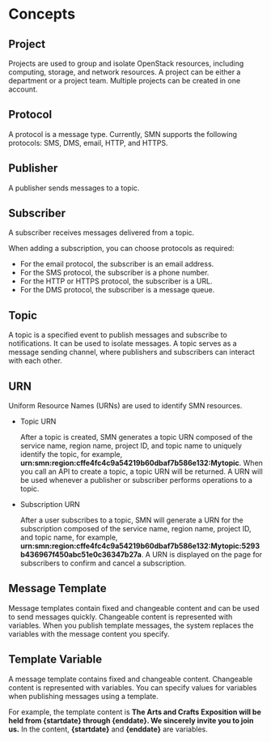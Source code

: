 # Concepts<a name="smn_pd_28000"></a>

## Project<a name="section3839551172811"></a>

Projects are used to group and isolate OpenStack resources, including computing, storage, and network resources. A project can be either a department or a project team. Multiple projects can be created in one account.

## Protocol<a name="section2069815510296"></a>

A protocol is a message type. Currently, SMN supports the following protocols: SMS, DMS, email, HTTP, and HTTPS.

## Publisher<a name="section93541441123014"></a>

A publisher sends messages to a topic.

## Subscriber<a name="section344245173017"></a>

A subscriber receives messages delivered from a topic.

When adding a subscription, you can choose protocols as required:

-   For the email protocol, the subscriber is an email address.
-   For the SMS protocol, the subscriber is a phone number.
-   For the HTTP or HTTPS protocol, the subscriber is a URL.
-   For the DMS protocol, the subscriber is a message queue.

## Topic<a name="section1219018194318"></a>

A topic is a specified event to publish messages and subscribe to notifications. It can be used to isolate messages. A topic serves as a message sending channel, where publishers and subscribers can interact with each other.

## URN<a name="section474115370314"></a>

Uniform Resource Names \(URNs\) are used to identify SMN resources.

-   Topic URN

    After a topic is created, SMN generates a topic URN composed of the service name, region name, project ID, and topic name to uniquely identify the topic, for example,  **urn:smn:region:cffe4fc4c9a54219b60dbaf7b586e132:Mytopic**. When you call an API to create a topic, a topic URN will be returned. A URN will be used whenever a publisher or subscriber performs operations to a topic.

-   Subscription URN

    After a user subscribes to a topic, SMN will generate a URN for the subscription composed of the service name, region name, project ID, and topic name, for example,  **urn:smn:region:cffe4fc4c9a54219b60dbaf7b586e132:Mytopic:5293b436967f450abc51e0c36347b27a**. A URN is displayed on the page for subscribers to confirm and cancel a subscription.


## Message Template<a name="section1432516318321"></a>

Message templates contain fixed and changeable content and can be used to send messages quickly. Changeable content is represented with variables. When you publish template messages, the system replaces the variables with the message content you specify.

## Template Variable<a name="section021872814327"></a>

A message template contains fixed and changeable content. Changeable content is represented with variables. You can specify values for variables when publishing messages using a template.

For example, the template content is  **The Arts and Crafts Exposition will be held from \{startdate\} through \{enddate\}. We sincerely invite you to join us.**  In the content,  **\{startdate\}**  and  **\{enddate\}**  are variables.

